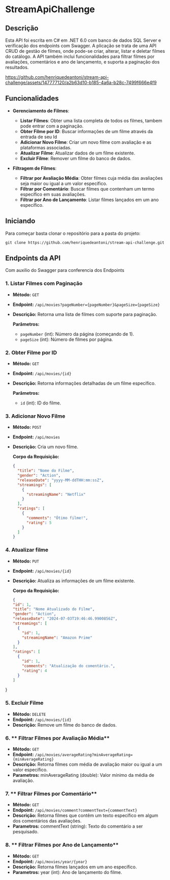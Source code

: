 # StreamApiChallenge

## Descrição

Esta API foi escrita em C# em .NET 6.0 com banco de dados SQL Server e verificação dos endpoints com Swagger.
A plicação se trata de uma API CRUD de gestão de filmes, onde pode-se criar, alterar, listar e deletar filmes do catálogo.
A API também inclui funcionalidades para filtrar filmes por avaliações, comentários e ano de lançamento, e suporta a paginação dos resultados.



https://github.com/henriquedeantoni/stream-api-challenge/assets/147777120/a2b63d10-b185-4a6a-b28c-7499f666e4f9



## Funcionalidades

- **Gerenciamento de Filmes**:
  - **Listar Filmes**: Obter uma lista completa de todos os filmes, tambem pode entrar com a paginação.
  - **Obter Filme por ID**: Buscar informações de um filme através da entrada de seu Id
  - **Adicionar Novo Filme**: Criar um novo filme com avaliação e as plataformas associadas.
  - **Atualizar Filme**: Atualizar dados de um filme existente.
  - **Excluir Filme**: Remover um filme do banco de dados.

- **Filtragem de Filmes**:
  - **Filtrar por Avaliação Média**: Obter filmes cuja média das avaliações seja maior ou igual a um valor específico.
  - **Filtrar por Comentário**: Buscar filmes que contenham um termo específico em suas avaliações.
  - **Filtrar por Ano de Lançamento**: Listar filmes lançados em um ano específico.
 
## Iniciando

Para começar basta clonar o repositório para a pasta do projeto:

  `git clone https://github.com/henriquedeantoni/stream-api-challenge.git`

## Endpoints da API

Com auxilio do Swagger para conferencia dos Endpoints

### 1. **Listar Filmes com Paginação**

- **Método:** `GET`
- **Endpoint:** `/api/movies?pageNumber={pageNumber}&pageSize={pageSize}`
- **Descrição:** Retorna uma lista de filmes com suporte para paginação.

  **Parâmetros:**
  - `pageNumber` (int): Número da página (começando de 1).
  - `pageSize` (int): Número de filmes por página.

### 2. **Obter Filme por ID**

- **Método:** `GET`
- **Endpoint:** `/api/movies/{id}`
- **Descrição:** Retorna informações detalhadas de um filme específico.

  **Parâmetros:**
  - `id` (int): ID do filme.

### 3. **Adicionar Novo Filme**

- **Método:** `POST`
- **Endpoint:** `/api/movies`
- **Descrição:** Cria um novo filme.

  **Corpo da Requisição:**

  ```json
  {
    "title": "Nome do Filme",
    "gender": "Action",
    "releaseDate": "yyyy-MM-ddTHH:mm:ssZ",
    "streamings": [
      {
        "streamingName": "Netflix"
      }
    ],
    "ratings": [
      {
        "comments": "Ótimo filme!",
        "rating": 5
      }
    ]
  }

### 4. **Atualizar filme**

- **Método:** `PUT`
- **Endpoint:** `/api/movies/{id}`
- **Descrição:** Atualiza as informações de um filme existente.

  **Corpo da Requisição:**

  ```json
  {
  "id": 1,
  "title": "Nome Atualizado do Filme",
  "gender": "Action",
  "releaseDate": "2024-07-03T19:46:46.9900856Z",
  "streamings": [
    {
      "id": 1,
      "streamingName": "Amazon Prime"
    }
  ],
  "ratings": [
    {
      "id": 1,
      "comments": "Atualização do comentário.",
      "rating": 4
    }
  ]
}

### 5. **Excluir Filme**

- **Método:** `DELETE`
- **Endpoint:** `/api/movies/{id}`
- **Descrição:** Remove um filme do banco de dados.
  
  
### 6. ** Filtrar Filmes por Avaliação Média**

- **Método:** `GET`
- **Endpoint:** `/api/movies/averageRating?minAverageRating={minAverageRating}`
- **Descrição:** Retorna filmes com média de avaliação maior ou igual a um valor específico.
- **Parametros:** minAverageRating (double): Valor mínimo da média de avaliação.
  

### 7. ** Filtrar Filmes por Comentário**

- **Método:** `GET`
- **Endpoint:** `/api/movies/comment?commentText={commentText}`
- **Descrição:** Retorna filmes que contêm um texto específico em algum dos comentários das avaliações.
- **Parametros:** commentText (string): Texto do comentário a ser pesquisado.

  
### 8. ** Filtrar Filmes por Ano de Lançamento**

- **Método:** `GET`
- **Endpoint:** `/api/movies/year/{year}`
- **Descrição:** Retorna filmes lançados em um ano específico.
- **Parametros:** year (int): Ano de lançamento do filme.
